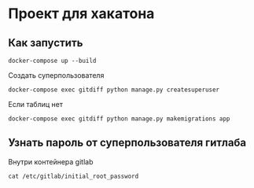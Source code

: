 # Проект для хакатона
## Как запустить

`docker-compose up --build`

Создать суперпользователя

`docker-compose exec gitdiff python manage.py createsuperuser`

Если таблиц нет

`docker-compose exec gitdiff python manage.py makemigrations app`

## Узнать пароль от суперпользователя гитлаба

Внутри контейнера gitlab

`cat /etc/gitlab/initial_root_password`
